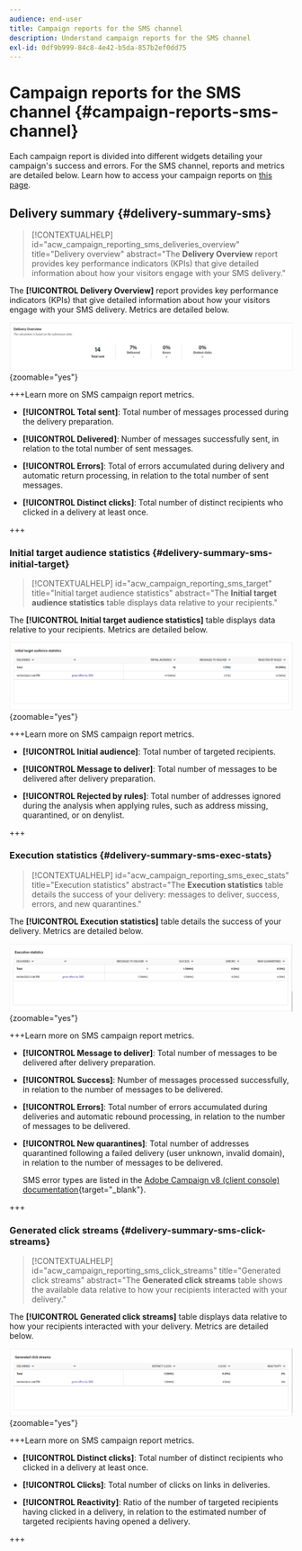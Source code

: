 ```yaml
---
audience: end-user
title: Campaign reports for the SMS channel
description: Understand campaign reports for the SMS channel
exl-id: 0df9b999-84c8-4e42-b5da-857b2ef0dd75
---
```

# Campaign reports for the SMS channel {#campaign-reports-sms-channel}

Each campaign report is divided into different widgets detailing your campaign's success and errors. For the SMS channel, reports and metrics are detailed below. Learn how to access your campaign reports on [this page](campaign-reports.md).

## Delivery summary {#delivery-summary-sms}

>[!CONTEXTUALHELP]
>id="acw_campaign_reporting_sms_deliveries_overview"
>title="Delivery overview"
>abstract="The **Delivery Overview** report provides key performance indicators (KPIs) that give detailed information about how your visitors engage with your SMS delivery."

The **[!UICONTROL Delivery Overview]** report provides key performance indicators (KPIs) that give detailed information about how your visitors engage with your SMS delivery. Metrics are detailed below.

![Delivery Overview report showing SMS metrics](assets/campaign_report_sms_1.png){zoomable="yes"}

+++Learn more on SMS campaign report metrics.

* **[!UICONTROL Total sent]**: Total number of messages processed during the delivery preparation.

* **[!UICONTROL Delivered]**: Number of messages successfully sent, in relation to the total number of sent messages.

* **[!UICONTROL Errors]**: Total of errors accumulated during delivery and automatic return processing, in relation to the total number of sent messages.

* **[!UICONTROL Distinct clicks]**: Total number of distinct recipients who clicked in a delivery at least once.

+++

### Initial target audience statistics {#delivery-summary-sms-initial-target}

>[!CONTEXTUALHELP]
>id="acw_campaign_reporting_sms_target"
>title="Initial target audience statistics"
>abstract="The **Initial target audience statistics** table displays data relative to your recipients."

The **[!UICONTROL Initial target audience statistics]** table displays data relative to your recipients. Metrics are detailed below.

![Initial target audience statistics table showing recipient data](assets/campaign_report_sms_2.png){zoomable="yes"}

+++Learn more on SMS campaign report metrics.

* **[!UICONTROL Initial audience]**: Total number of targeted recipients.

* **[!UICONTROL Message to deliver]**: Total number of messages to be delivered after delivery preparation.

* **[!UICONTROL Rejected by rules]**: Total number of addresses ignored during the analysis when applying rules, such as address missing, quarantined, or on denylist.

+++

### Execution statistics {#delivery-summary-sms-exec-stats}

>[!CONTEXTUALHELP]
>id="acw_campaign_reporting_sms_exec_stats"
>title="Execution statistics"
>abstract="The **Execution statistics** table details the success of your delivery: messages to deliver, success, errors, and new quarantines."

The **[!UICONTROL Execution statistics]** table details the success of your delivery. Metrics are detailed below.

![Execution statistics table showing delivery success metrics](assets/campaign_report_sms_3.png){zoomable="yes"}

+++Learn more on SMS campaign report metrics.

* **[!UICONTROL Message to deliver]**: Total number of messages to be delivered after delivery preparation.

* **[!UICONTROL Success]**: Number of messages processed successfully, in relation to the number of messages to be delivered.

* **[!UICONTROL Errors]**: Total number of errors accumulated during deliveries and automatic rebound processing, in relation to the number of messages to be delivered.

* **[!UICONTROL New quarantines]**: Total number of addresses quarantined following a failed delivery (user unknown, invalid domain), in relation to the number of messages to be delivered.

    SMS error types are listed in the [Adobe Campaign v8 (client console) documentation](https://experienceleague.adobe.com/docs/campaign/campaign-v8/send/failures/delivery-failures.html#sms-quarantines){target="_blank"}.

+++

### Generated click streams {#delivery-summary-sms-click-streams}

>[!CONTEXTUALHELP]
>id="acw_campaign_reporting_sms_click_streams"
>title="Generated click streams"
>abstract="The **Generated click streams** table shows the available data relative to how your recipients interacted with your delivery."

The **[!UICONTROL Generated click streams]** table displays data relative to how your recipients interacted with your delivery. Metrics are detailed below.

![Generated click streams table showing recipient interaction data](assets/campaign_report_sms_4.png){zoomable="yes"}

+++Learn more on SMS campaign report metrics.

* **[!UICONTROL Distinct clicks]**: Total number of distinct recipients who clicked in a delivery at least once.

* **[!UICONTROL Clicks]**: Total number of clicks on links in deliveries.

* **[!UICONTROL Reactivity]**: Ratio of the number of targeted recipients having clicked in a delivery, in relation to the estimated number of targeted recipients having opened a delivery.

+++